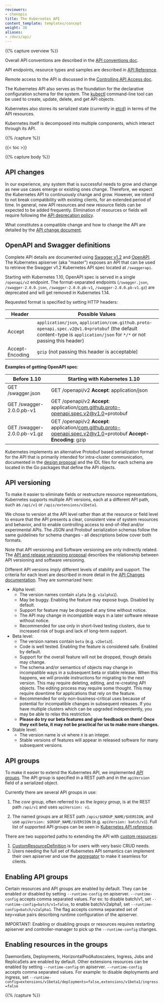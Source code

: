 ```yaml
---
reviewers:
- chenopis
title: The Kubernetes API
content_template: templates/concept
weight: 30
aliases:
- /docs/api/
---
```


{{% capture overview %}}

Overall API conventions are described in the [API conventions doc](https://git.k8s.io/community/contributors/devel/api-conventions.md).

API endpoints, resource types and samples are described in [API Reference](/docs/reference).

Remote access to the API is discussed in the [Controlling API Access doc](/docs/reference/access-authn-authz/controlling-access/).

The Kubernetes API also serves as the foundation for the declarative configuration schema for the system. The [kubectl](/docs/reference/kubectl/overview/) command-line tool can be used to create, update, delete, and get API objects.

Kubernetes also stores its serialized state (currently in [etcd](https://coreos.com/docs/distributed-configuration/getting-started-with-etcd/)) in terms of the API resources.

Kubernetes itself is decomposed into multiple components, which interact through its API.

{{% /capture %}}

{{< toc >}}

{{% capture body %}}

## API changes

In our experience, any system that is successful needs to grow and change as new use cases emerge or existing ones change. Therefore, we expect the Kubernetes API to continuously change and grow. However, we intend to not break compatibility with existing clients, for an extended period of time. In general, new API resources and new resource fields can be expected to be added frequently. Elimination of resources or fields will require following the [API deprecation policy](/docs/reference/using-api/deprecation-policy/).

What constitutes a compatible change and how to change the API are detailed by the [API change document](https://git.k8s.io/community/contributors/devel/api_changes.md).

## OpenAPI and Swagger definitions

Complete API details are documented using [Swagger v1.2](http://swagger.io/) and [OpenAPI](https://www.openapis.org/). The Kubernetes apiserver (aka "master") exposes an API that can be used to retrieve the Swagger v1.2 Kubernetes API spec located at `/swaggerapi`.

Starting with Kubernetes 1.10, OpenAPI spec is served in a single `/openapi/v2` endpoint. The format-separated endpoints (`/swagger.json`, `/swagger-2.0.0.json`, `/swagger-2.0.0.pb-v1`, `/swagger-2.0.0.pb-v1.gz`) are deprecated and will get removed in Kubernetes 1.14.

Requested format is specified by setting HTTP headers:

Header | Possible Values
------ | ---------------
Accept | `application/json`, `application/com.github.proto-openapi.spec.v2@v1.0+protobuf` (the default content-type is `application/json` for `*/*` or not passing this header)
Accept-Encoding | `gzip` (not passing this header is acceptable)

**Examples of getting OpenAPI spec**:

Before 1.10 | Starting with Kubernetes 1.10
----------- | -----------------------------
GET /swagger.json | GET /openapi/v2 **Accept**: application/json
GET /swagger-2.0.0.pb-v1 | GET /openapi/v2 **Accept**: application/com.github.proto-openapi.spec.v2@v1.0+protobuf
GET /swagger-2.0.0.pb-v1.gz | GET /openapi/v2 **Accept**: application/com.github.proto-openapi.spec.v2@v1.0+protobuf **Accept-Encoding**: gzip


Kubernetes implements an alternative Protobuf based serialization format for the API that is primarily intended for intra-cluster communication, documented in the [design proposal](https://github.com/kubernetes/community/blob/master/contributors/design-proposals/api-machinery/protobuf.md) and the IDL files for each schema are located in the Go packages that define the API objects.

## API versioning

To make it easier to eliminate fields or restructure resource representations, Kubernetes supports
multiple API versions, each at a different API path, such as `/api/v1` or
`/apis/extensions/v1beta1`.

We chose to version at the API level rather than at the resource or field level to ensure that the API presents a clear, consistent view of system resources and behavior, and to enable controlling access to end-of-lifed and/or experimental APIs. The JSON and Protobuf serialization schemas follow the same guidelines for schema changes - all descriptions below cover both formats.

Note that API versioning and Software versioning are only indirectly related.  The [API and release
versioning proposal](https://git.k8s.io/community/contributors/design-proposals/release/versioning.md) describes the relationship between API versioning and
software versioning.


Different API versions imply different levels of stability and support.  The criteria for each level are described
in more detail in the [API Changes documentation](https://git.k8s.io/community/contributors/devel/api_changes.md#alpha-beta-and-stable-versions).  They are summarized here:

- Alpha level:
  - The version names contain `alpha` (e.g. `v1alpha1`).
  - May be buggy.  Enabling the feature may expose bugs.  Disabled by default.
  - Support for feature may be dropped at any time without notice.
  - The API may change in incompatible ways in a later software release without notice.
  - Recommended for use only in short-lived testing clusters, due to increased risk of bugs and lack of long-term support.
- Beta level:
  - The version names contain `beta` (e.g. `v2beta3`).
  - Code is well tested.  Enabling the feature is considered safe.  Enabled by default.
  - Support for the overall feature will not be dropped, though details may change.
  - The schema and/or semantics of objects may change in incompatible ways in a subsequent beta or stable release.  When this happens,
    we will provide instructions for migrating to the next version.  This may require deleting, editing, and re-creating
    API objects.  The editing process may require some thought.   This may require downtime for applications that rely on the feature.
  - Recommended for only non-business-critical uses because of potential for incompatible changes in subsequent releases.  If you have
    multiple clusters which can be upgraded independently, you may be able to relax this restriction.
  - **Please do try our beta features and give feedback on them!  Once they exit beta, it may not be practical for us to make more changes.**
- Stable level:
  - The version name is `vX` where `X` is an integer.
  - Stable versions of features will appear in released software for many subsequent versions.

## API groups

To make it easier to extend the Kubernetes API, we implemented [*API groups*](https://git.k8s.io/community/contributors/design-proposals/api-machinery/api-group.md).
The API group is specified in a REST path and in the `apiVersion` field of a serialized object.

Currently there are several API groups in use:

1. The *core* group, often referred to as the *legacy group*, is at the REST path `/api/v1` and uses `apiVersion: v1`.

1. The named groups are at REST path `/apis/$GROUP_NAME/$VERSION`, and use `apiVersion: $GROUP_NAME/$VERSION`
   (e.g. `apiVersion: batch/v1`).  Full list of supported API groups can be seen in [Kubernetes API reference](/docs/reference/).


There are two supported paths to extending the API with [custom resources](/docs/concepts/api-extension/custom-resources/):

1. [CustomResourceDefinition](/docs/tasks/access-kubernetes-api/extend-api-custom-resource-definitions/)
   is for users with very basic CRUD needs.
1. Users needing the full set of Kubernetes API semantics can implement their own apiserver
   and use the [aggregator](/docs/tasks/access-kubernetes-api/configure-aggregation-layer/)
   to make it seamless for clients.


## Enabling API groups

Certain resources and API groups are enabled by default.  They can be enabled or disabled by setting `--runtime-config`
on apiserver. `--runtime-config` accepts comma separated values. For ex: to disable batch/v1, set
`--runtime-config=batch/v1=false`, to enable batch/v2alpha1, set `--runtime-config=batch/v2alpha1`.
The flag accepts comma separated set of key=value pairs describing runtime configuration of the apiserver.

IMPORTANT: Enabling or disabling groups or resources requires restarting apiserver and controller-manager
to pick up the `--runtime-config` changes.

## Enabling resources in the groups

DaemonSets, Deployments, HorizontalPodAutoscalers, Ingress, Jobs and ReplicaSets are enabled by default.
Other extensions resources can be enabled by setting `--runtime-config` on
apiserver. `--runtime-config` accepts comma separated values. For example: to disable deployments and ingress, set
`--runtime-config=extensions/v1beta1/deployments=false,extensions/v1beta1/ingress=false`

{{% /capture %}}
